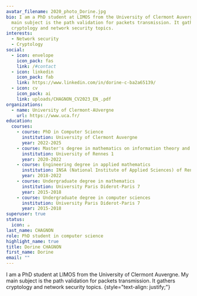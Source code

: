 ```yaml
---
avatar_filename: 2020_photo_Dorine.jpg
bio: I am a PhD student at LIMOS from the University of Clermont Auvergne. My
  main subject is the path validation for packets transmission. It gathers
  cryptology and network security topics.
interests:
  - Network security
  - Cryptology
social:
  - icon: envelope
    icon_pack: fas
    link: /#contact
  - icon: linkedin
    icon_pack: fab
    link: https://www.linkedin.com/in/dorine-c-ba2a65139/
  - icon: cv
    icon_pack: ai
    link: uploads/CHAGNON_CV2023_EN_.pdf
organizations:
  - name: University of Clermont-AUvergne
    url: https://www.uca.fr/
education:
  courses:
    - course: PhD in Computer Science
      institution: University of Clermont Auvergne
      year: 2022-2025
    - course: Master's degree in mathematics on information theory and cryptology
      institution: University of Rennes 1
      year: 2020-2022
    - course: Engineering degree in applied mathematics
      institution: INSA (National Institute of Applied Sciences) of Rennes
      year: 2018-2022
    - course: Undergraduate degree in mathematics
      institution: University Paris Diderot-Paris 7
      year: 2015-2018
    - course: Undergraduate degree in computer sciences
      institution: University Paris Diderot-Paris 7
      year: 2015-2018
superuser: true
status:
  icon: ☕️
last_name: CHAGNON
role: PhD student in computer science
highlight_name: true
title: Dorine CHAGNON
first_name: Dorine
email: ""
---
```


I am a PhD student at LIMOS from the University of Clermont Auvergne. My main subject is the path validation for packets transmission. It gathers cryptology and network security topics.
{style="text-align: justify;"}

